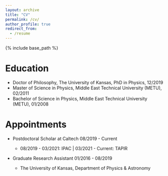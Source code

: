 ```yaml
---
layout: archive
title: "CV"
permalink: /cv/
author_profile: true
redirect_from:
  - /resume
---
```


{% include base_path %}

Education
======
* Doctor of Philosophy, The University of Kansas, PhD in Physics, 12/2019
* Master of Science in Physics, Middle East Technical University (METU), 02/2011
* Bachelor of Science in Physics, Middle East Technical University (METU), 01/2008

Appointments
======
* Postdoctoral Scholar at Caltech    08/2019 - Current
  * 08/2019 - 03/2021: IPAC   |   03/2021 - Current: TAPIR

* Graduate Research Assistant   01/2016 - 08/2019
  * The University of Kansas, Department of Physics & Astronomy
  

  
